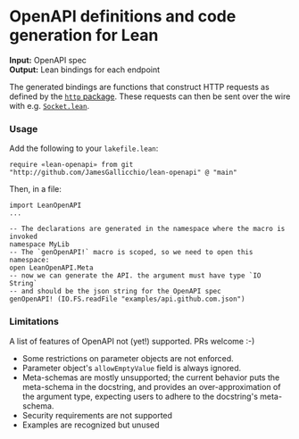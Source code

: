 # OpenAPI definitions and code generation for Lean 

**Input:** OpenAPI spec  
**Output:** Lean bindings for each endpoint

The generated bindings are functions that construct HTTP requests
as defined by the [`http` package](https://github.com/JamesGallicchio/).
These requests can then be sent over the wire with
e.g. [`Socket.lean`](https://github.com/hargoniX/socket.lean).

### Usage

Add the following to your `lakefile.lean`:
```
require «lean-openapi» from git "http://github.com/JamesGallicchio/lean-openapi" @ "main"
```

Then, in a file:
```
import LeanOpenAPI
...

-- The declarations are generated in the namespace where the macro is invoked
namespace MyLib
-- The `genOpenAPI!` macro is scoped, so we need to open this namespace:
open LeanOpenAPI.Meta
-- now we can generate the API. the argument must have type `IO String`
-- and should be the json string for the OpenAPI spec
genOpenAPI! (IO.FS.readFile "examples/api.github.com.json")
```

### Limitations

A list of features of OpenAPI not (yet!) supported. PRs welcome :-)

- Some restrictions on parameter objects are not enforced.
- Parameter object's `allowEmptyValue` field is always ignored.
- Meta-schemas are mostly unsupported;
  the current behavior puts the meta-schema in the docstring,
  and provides an over-approximation of the argument type,
  expecting users to adhere to the docstring's meta-schema.
- Security requirements are not supported
- Examples are recognized but unused
